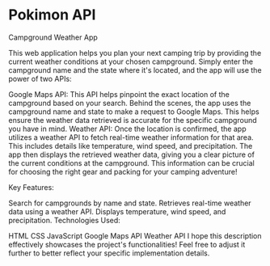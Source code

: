 # Pokimon API

Campground Weather App

This web application helps you plan your next camping trip by providing the current weather conditions at your chosen campground. Simply enter the campground name and the state where it's located, and the app will use the power of two APIs:

Google Maps API: This API helps pinpoint the exact location of the campground based on your search. Behind the scenes, the app uses the campground name and state to make a request to Google Maps. This helps ensure the weather data retrieved is accurate for the specific campground you have in mind.
Weather API: Once the location is confirmed, the app utilizes a weather API to fetch real-time weather information for that area. This includes details like temperature, wind speed, and precipitation.
The app then displays the retrieved weather data, giving you a clear picture of the current conditions at the campground. This information can be crucial for choosing the right gear and packing for your camping adventure!

Key Features:

Search for campgrounds by name and state.
Retrieves real-time weather data using a weather API.
Displays temperature, wind speed, and precipitation.
Technologies Used:

HTML
CSS
JavaScript
Google Maps API
Weather API
I hope this description effectively showcases the project's functionalities! Feel free to adjust it further to better reflect your specific implementation details.
